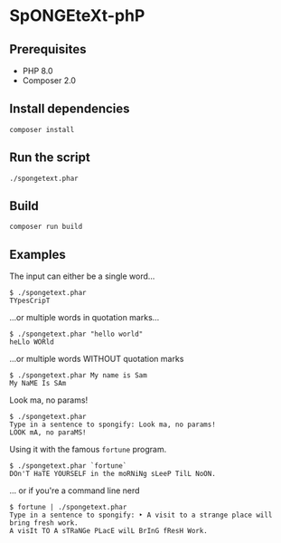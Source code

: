 # SpONGEteXt-phP

## Prerequisites

- PHP 8.0
- Composer 2.0

## Install dependencies

```shell
composer install
```

## Run the script

```shell
./spongetext.phar
```

## Build

```shell
composer run build
```

## Examples

The input can either be a single word...

```shell
$ ./spongetext.phar
TYpesCripT
```

...or multiple words in quotation marks...

```shell
$ ./spongetext.phar "hello world"
heLlo WORld
```

...or multiple words WITHOUT quotation marks

```shell
$ ./spongetext.phar My name is Sam
My NaME Is SAm
```

Look ma, no params!

```shell
$ ./spongetext.phar
Type in a sentence to spongify: Look ma, no params!
LOOK mA, no paraMS!
```

Using it with the famous `fortune` program.

```shell
$ ./spongetext.phar `fortune`
DOn'T HaTE YOURSELF in the moRNiNg sLeeP TilL NoON.
```

... or if you're a command line nerd

```shell
$ fortune | ./spongetext.phar
Type in a sentence to spongify: ‣ A visit to a strange place will bring fresh work.
A visIt TO A sTRaNGe PLacE wilL BrInG fResH Work.
```
